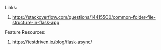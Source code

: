 Links:
1. https://stackoverflow.com/questions/14415500/common-folder-file-structure-in-flask-app



Feature Resources:
1. https://testdriven.io/blog/flask-async/
